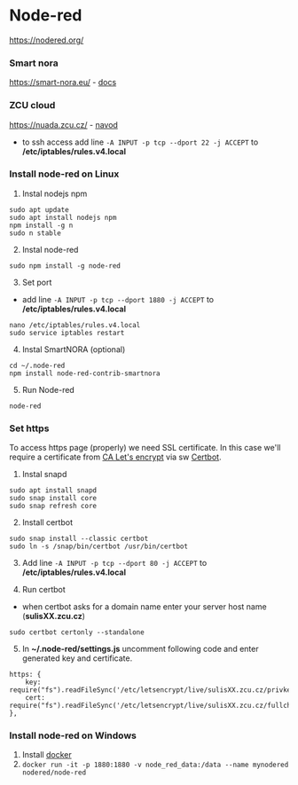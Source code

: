 # Node-red

https://nodered.org/

### Smart nora

https://smart-nora.eu/ - [docs](https://github.com/andrei-tatar/node-red-contrib-smartnora/tree/master/doc)

### ZCU cloud

https://nuada.zcu.cz/ - [navod](https://support.zcu.cz/index.php/Cloudov%C3%A9_slu%C5%BEby)
- to ssh access add line `-A INPUT -p tcp --dport 22 -j ACCEPT` to **/etc/iptables/rules.v4.local**

### Install node-red on Linux

1. Instal nodejs npm
```
sudo apt update
sudo apt install nodejs npm
npm install -g n
sudo n stable
```
2. Instal node-red
```
sudo npm install -g node-red
```
3. Set port
- add line `-A INPUT -p tcp --dport 1880 -j ACCEPT` to **/etc/iptables/rules.v4.local**
```
nano /etc/iptables/rules.v4.local
sudo service iptables restart
```
4. Instal SmartNORA (optional)
```
cd ~/.node-red
npm install node-red-contrib-smartnora
```
5. Run Node-red
```
node-red
```

### Set https

To access https page (properly) we need SSL certificate. In this case we'll require a certificate from [CA Let's encrypt](https://letsencrypt.org/) via sw [Certbot](https://certbot.eff.org/).

1. Instal snapd
```
sudo apt install snapd
sudo snap install core
sudo snap refresh core
```

2. Install certbot
```
sudo snap install --classic certbot
sudo ln -s /snap/bin/certbot /usr/bin/certbot
```

3. Add line `-A INPUT -p tcp --dport 80 -j ACCEPT` to **/etc/iptables/rules.v4.local**

4. Run certbot
- when certbot asks for a domain name enter your server host name (**sulisXX.zcu.cz**)
```
sudo certbot certonly --standalone
```

5. In **~/.node-red/settings.js** uncomment following code and enter generated key and certificate.
```
https: {
    key: require("fs").readFileSync('/etc/letsencrypt/live/sulisXX.zcu.cz/privkey.pem'),
    cert: require("fs").readFileSync('/etc/letsencrypt/live/sulisXX.zcu.cz/fullchain.pem')
},
```

### Install node-red on Windows

1. Install [docker ](https://docs.docker.com/desktop/install/windows-install/)
2. `docker run -it -p 1880:1880 -v node_red_data:/data --name mynodered nodered/node-red`
